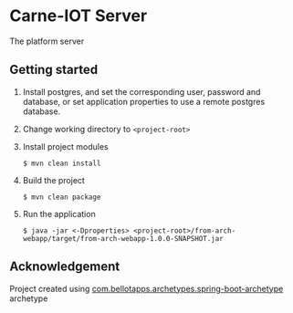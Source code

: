 # Carne-IOT Server

The platform server

## Getting started

1. Install postgres, and set the corresponding user, password and database, or set application properties to use a remote postgres database.

2. Change working directory to ```<project-root>```

3. Install project modules

	``` 
	$ mvn clean install
	```

4. Build the project
	
	``` 
	$ mvn clean package
	```

5. Run the application
	
	``` 
	$ java -jar <-Dproperties> <project-root>/from-arch-webapp/target/from-arch-webapp-1.0.0-SNAPSHOT.jar
	```


## Acknowledgement
Project created using 
[com.bellotapps.archetypes.spring-boot-archetype](https://github.com/juanmbellini/spring-boot-archetype) archetype
